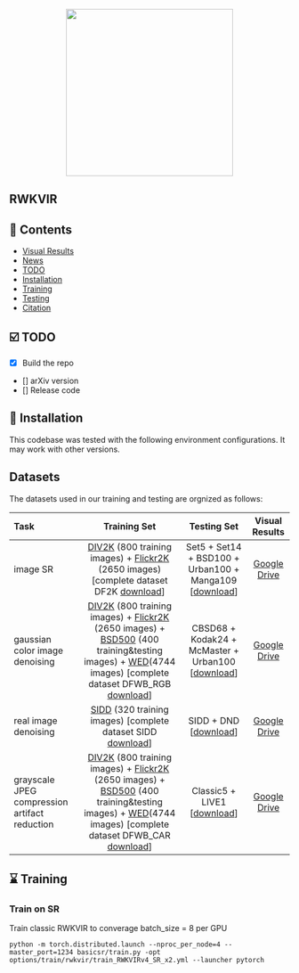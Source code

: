 <p align="center">
    <img src="assets/logo.png" width="300">
</p>

## RWKVIR



## 📑 Contents

- [Visual Results](#visual_results)
- [News](#news)
- [TODO](#todo)
- [Installation](#installation)
- [Training](#training)
- [Testing](#testing)
- [Citation](#cite)


## <a name="todo"></a> ☑️ TODO

- [x] Build the repo
- [] arXiv version
- [] Release code




## <a name="installation"></a> :wrench: Installation
This codebase was tested with the following environment configurations. It may work with other versions.




## Datasets

The datasets used in our training and testing are orgnized as follows: 


| Task                                          |                         Training Set                         |                         Testing Set                          |                        Visual Results                        |
| :-------------------------------------------- | :----------------------------------------------------------: | :----------------------------------------------------------: | :----------------------------------------------------------: |
| image SR                                      | [DIV2K](https://data.vision.ee.ethz.ch/cvl/DIV2K/) (800 training images) +  [Flickr2K](https://cv.snu.ac.kr/research/EDSR/Flickr2K.tar) (2650 images) [complete dataset DF2K [download](https://drive.google.com/file/d/1TubDkirxl4qAWelfOnpwaSKoj3KLAIG4/view?usp=share_link)] | Set5 + Set14 + BSD100 + Urban100 + Manga109 [[download](https://drive.google.com/file/d/1n-7pmwjP0isZBK7w3tx2y8CTastlABx1/view?usp=sharing)] | [Google Drive]() |
| gaussian color image denoising                          | [DIV2K](https://data.vision.ee.ethz.ch/cvl/DIV2K/) (800 training images) +  [Flickr2K](https://cv.snu.ac.kr/research/EDSR/Flickr2K.tar) (2650 images) + [BSD500](http://www.eecs.berkeley.edu/Research/Projects/CS/vision/grouping/BSR/BSR_bsds500.tgz) (400 training&testing images) + [WED](http://ivc.uwaterloo.ca/database/WaterlooExploration/exploration_database_and_code.rar)(4744 images) [complete dataset DFWB_RGB [download](https://drive.google.com/file/d/1jPgG_URDQZ4kyXaMMXJ8AZ8jEErCdKuM/view?usp=share_link)] | CBSD68 + Kodak24 + McMaster + Urban100  [[download](https://drive.google.com/file/d/1baLpOjNlTCNbREUDAZf9Lso6YCeUOQER/view?usp=sharing)] | [Google Drive]() |
| real image denoising                          | [SIDD](https://www.eecs.yorku.ca/~kamel/sidd/) (320 training images) [complete dataset SIDD [download](https://drive.google.com/drive/folders/1L_8ig1P71ikzf8PHGs60V6dZ2xoCixaC?usp=share_link)] | SIDD + DND [[download](https://drive.google.com/file/d/1Vuu0uhm_-PAG-5UPI0bPIaEjSfrSvsTO/view?usp=share_link)] | [Google Drive]() |
| grayscale JPEG compression artifact reduction | [DIV2K](https://data.vision.ee.ethz.ch/cvl/DIV2K/) (800 training images) +  [Flickr2K](https://cv.snu.ac.kr/research/EDSR/Flickr2K.tar) (2650 images) + [BSD500](http://www.eecs.berkeley.edu/Research/Projects/CS/vision/grouping/BSR/BSR_bsds500.tgz) (400 training&testing images) + [WED](http://ivc.uwaterloo.ca/database/WaterlooExploration/exploration_database_and_code.rar)(4744 images) [complete dataset DFWB_CAR [download](https://drive.google.com/file/d/1IASyJRsX9CKBE0i5iSJMelIr_a6U5Qcd/view?usp=share_link)] | Classic5 + LIVE1 [[download](https://drive.google.com/file/d/1KJ1ArYxRubRAWP1VgONf6rly1DwiRnzZ/view?usp=sharing)] | [Google Drive]() |



## <a name="training"></a>  :hourglass: Training

### Train on SR
Train classic RWKVIR to converage
batch_size = 8 per GPU
```
python -m torch.distributed.launch --nproc_per_node=4 --master_port=1234 basicsr/train.py -opt options/train/rwkvir/train_RWKVIRv4_SR_x2.yml --launcher pytorch
```


<!-- 1. Please download the corresponding training datasets and put them in the folder datasets/DF2K. Download the testing datasets and put them in the folder datasets/SR.

2. Follow the instructions below to begin training our model. -->

<!-- ```
# Claissc SR task, cropped input=64×64, 8 GPUs, batch size=4 per GPU
python -m torch.distributed.launch --nproc_per_node=8 --master_port=1234 basicsr/train.py -opt options/train/train_MambaIR_SR_x2.yml --launcher pytorch
python -m torch.distributed.launch --nproc_per_node=8 --master_port=1234 basicsr/train.py -opt options/train/train_MambaIR_SR_x3.yml --launcher pytorch
python -m torch.distributed.launch --nproc_per_node=8 --master_port=1234 basicsr/train.py -opt options/train/train_MambaIR_SR_x4.yml --launcher pytorch

# Lightweight SR task, cropped input=64×64, 8 GPUs, batch size=8 per GPU
python -m torch.distributed.launch --nproc_per_node=8 --master_port=1234 basicsr/train.py -opt options/train/train_MambaIR_lightSR_x2.yml --launcher pytorch
python -m torch.distributed.launch --nproc_per_node=8 --master_port=1234 basicsr/train.py -opt options/train/train_MambaIR_lightSR_x3.yml --launcher pytorch
python -m torch.distributed.launch --nproc_per_node=8 --master_port=1234 basicsr/train.py -opt options/train/train_MambaIR_lightSR_x4.yml --launcher pytorch
``` -->

<!-- 3. Run the script then you can find the generated experimental logs in the folder experiments.

### Train on Gaussian Color Image Denosing


1. Download the corresponding training datasets [here](#datasets) and put them in the folder `./datasets/DFWB_RGB`. Download the testing datasets and put them in the folder `./datasets/ColorDN`.


2. Follow the instructions below to begin training:


```
# train on denosing15
python -m torch.distributed.launch --nproc_per_node=8 --master_port=2414 basicsr/train.py -opt options/train/train_MambaIR_ColorDN_level15.yml --launcher pytorch

# train on denosing25
python -m torch.distributed.launch --nproc_per_node=8 --master_port=2414 basicsr/train.py -opt options/train/train_MambaIR_ColorDN_level25.yml --launcher pytorch

# train on denosing50
python -m torch.distributed.launch --nproc_per_node=8 --master_port=2414 basicsr/train.py -opt options/train/train_MambaIR_ColorDN_level50.yml --launcher pytorch
```


3. Run the script then you can find the generated experimental logs in the folder `./experiments`.




### Train on Real Denoising

1. Please download the corresponding training datasets and put them in the folder datasets/SIDD. Note that we provide both training and validating files, which are already processed.
2. Go to folder 'realDenoising'. Follow the instructions below to train our model.

``` 
# go to the folder
cd realDenoising
# set the new environment (BasicSRv1.2.0), which is the same with Restormer for training.
python setup.py develop --no_cuda_extgf
# train for RealDN task, 8 GPUs
python -m torch.distributed.launch --nproc_per_node=8 --master_port=2414 basicsr/train.py -opt options/train_MambaIR_RealDN.yml --launcher pytorch
Run the script then you can find the generated experimental logs in the folder realDenoising/experiments.
```

3. Remember to go back to the original environment if you finish all the training or testing about real image denoising task. This is a friendly hint in order to prevent confusion in the training environment.
```
# Tips here. Go back to the original environment (BasicSRv1.3.5) after finishing all the training or testing about real image denoising. 
cd ..
python setup.py develop
```


## <a name="testing"></a> :smile: Testing

### Test on SR

1. Please download the corresponding testing datasets and put them in the folder datasets/SR. Download the corresponding models and put them in the folder experiments/pretrained_models.

2. Follow the instructions below to begin testing our MambaIR model.
```
# test for image SR. 
python basicsr/test.py -opt options/test/test_MambaIR_SR_x2.yml
python basicsr/test.py -opt options/test/test_MambaIR_SR_x3.yml
python basicsr/test.py -opt options/test/test_MambaIR_SR_x4.yml
# test for lightweight image SR. 
python basicsr/test.py -opt options/test/test_MambaIR_lightSR_x2.yml
python basicsr/test.py -opt options/test/test_MambaIR_lightSR_x3.yml
python basicsr/test.py -opt options/test/test_MambaIR_lightSR_x4.yml
```


### Test on Gaussian Color Image Denoising
1. Please download the corresponding testing datasets and put them in the folder `datasets/ColorDN`. 

2. Download the corresponding models and put them in the folder `experiments/pretrained_models`.

3. Follow the instructions below to begin testing our model.

```
# test on denosing15
python basicsr/test.py -opt options/test/test_MambaIR_ColorDN_level15.yml

# test on denosing25
python basicsr/test.py -opt options/test/test_MambaIR_ColorDN_level25.yml

# test on denosing50
python basicsr/test.py -opt options/test/test_MambaIR_ColorDN_level50.yml
```



### Test on Real Image Denoising

1. Download the [SIDD test](https://drive.google.com/file/d/11vfqV-lqousZTuAit1Qkqghiv_taY0KZ/view) and [DND test](https://drive.google.com/file/d/1CYCDhaVxYYcXhSfEVDUwkvJDtGxeQ10G/view?usp=sharing). Place them in `datasets/RealDN`.  Download the corresponding models and put them in the folder `experiments/pretrained_models`. 
2. Go to folder 'realDenoising'. Follow the instructions below to test our model. The output is in `realDenoising/results/Real_Denoising`.
    ```bash
    # go to the folder
    cd realDenoising
    # set the new environment (BasicSRv1.2.0), which is the same with Restormer for testing.
    python setup.py develop --no_cuda_ext
    # test MambaIR (training total iterations = 300K) on SSID
    python test_real_denoising_sidd.py
    # test MambaIR (training total iterations = 300K) on DND
    python test_real_denoising_dnd.py
    ```
3. Run the scripts below to reproduce PSNR/SSIM on SIDD. 
   ```bash
   run evaluate_sidd.m
   ```
4. For PSNR/SSIM scores on DND, you can upload the genetated DND mat files to the [online server](https://noise.visinf.tu-darmstadt.de/) and get the results.

5. Remerber to go back to the original environment if you finish all the training or testing about real image denoising task. This is a friendly hint in order to prevent confusion in the training environment.
    ```bash
    # Tips here. Go back to the original environment (BasicSRv1.3.5) after finishing all the training or testing about real image denoising. 
    cd ..
    python setup.py develop
    ```




## <a name="cite"></a> 🥰 Citation

Please cite us if our work is useful for your research.

```
@article{guo2024mambair,
  title={MambaIR: A Simple Baseline for Image Restoration with State-Space Model},
  author={Guo, Hang and Li, Jinmin and Dai, Tao and Ouyang, Zhihao and Ren, Xudong and Xia, Shu-Tao},
  journal={arXiv preprint arXiv:2402.15648},
  year={2024}
}
```

## License

This project is released under the [Apache 2.0 license](LICENSE).

## Acknowledgement

This code is based on [BasicSR](https://github.com/XPixelGroup/BasicSR), [ART](https://github.com/gladzhang/ART) ,and [VMamba](https://github.com/MzeroMiko/VMamba). Thanks for their awesome work.

## Contact

If you have any questions, feel free to approach me at cshguo@gmail.com -->

